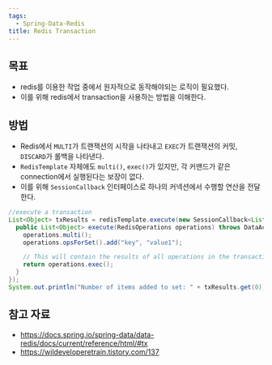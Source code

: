 ```yaml
---
tags:
  - Spring-Data-Redis
title: Redis Transaction
---
```



## 목표

- redis를 이용한 작업 중에서 원자적으로 동작해야되는 로직이 필요했다.
- 이를 위해 redis에서 transaction을 사용하는 방법을 이해한다.

## 방법

- Redis에서 `MULTI`가 트랜잭션의 시작을 나타내고 `EXEC`가 트랜잭션의 커밋, `DISCARD`가 롤백을 나타낸다.
- `RedisTemplate` 자체애도 `multi()`, `exec()`가 있지만, 각 커맨드가 같은 connection에서 실행된다는 보장이 없다.
- 이를 위해 `SessionCallback` 인터페이스로 하나의 커넥션에서 수행할 연산을 전달한다.

```java
//execute a transaction
List<Object> txResults = redisTemplate.execute(new SessionCallback<List<Object>>() {
  public List<Object> execute(RedisOperations operations) throws DataAccessException {
    operations.multi();
    operations.opsForSet().add("key", "value1");

    // This will contain the results of all operations in the transaction
    return operations.exec();
  }
});
System.out.println("Number of items added to set: " + txResults.get(0));
```

## 참고 자료

- https://docs.spring.io/spring-data/data-redis/docs/current/reference/html/#tx
- https://wildeveloperetrain.tistory.com/137
